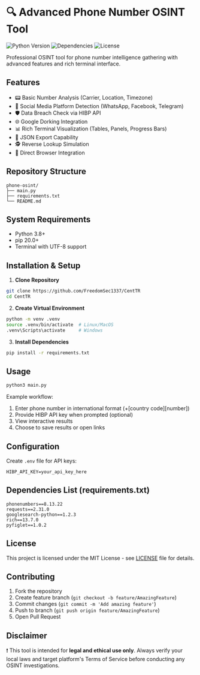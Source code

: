 
# 🔍 Advanced Phone Number OSINT Tool

![Python Version](https://img.shields.io/badge/Python-3.8%2B-blue?logo=python)
![Dependencies](https://img.shields.io/badge/dependencies-up%20to%20date-brightgreen)
![License](https://img.shields.io/badge/License-MIT-green)

Professional OSINT tool for phone number intelligence gathering with advanced features and rich terminal interface.


## Features

- 📟 Basic Number Analysis (Carrier, Location, Timezone)
- 🔎 Social Media Platform Detection (WhatsApp, Facebook, Telegram)
- 🛡️ Data Breach Check via HIBP API
- 🌐 Google Dorking Integration
- 📊 Rich Terminal Visualization (Tables, Panels, Progress Bars)
- 📁 JSON Export Capability
- 🕵️ Reverse Lookup Simulation
- 🔗 Direct Browser Integration

## Repository Structure

```text
phone-osint/
├── main.py              
├── requirements.txt   
└── README.md
```

## System Requirements

- Python 3.8+
- pip 20.0+
- Terminal with UTF-8 support

## Installation & Setup

1. **Clone Repository**
```bash
git clone https://github.com/FreedomSec1337/CentTR
cd CentTR
```

2. **Create Virtual Environment**
```bash
python -m venv .venv
source .venv/bin/activate  # Linux/MacOS
.venv\Scripts\activate     # Windows
```

3. **Install Dependencies**
```bash
pip install -r requirements.txt
```

## Usage

```bash
python3 main.py
```

Example workflow:
1. Enter phone number in international format (+[country code][number])
2. Provide HIBP API key when prompted (optional)
3. View interactive results
4. Choose to save results or open links

## Configuration

Create `.env` file for API keys:
```env
HIBP_API_KEY=your_api_key_here
```

## Dependencies List (requirements.txt)

```text
phonenumbers==8.13.22
requests==2.31.0
googlesearch-python==1.2.3
rich==13.7.0
pyfiglet==1.0.2
```

## License

This project is licensed under the MIT License - see [LICENSE](LICENSE) file for details.

## Contributing

1. Fork the repository
2. Create feature branch (`git checkout -b feature/AmazingFeature`)
3. Commit changes (`git commit -m 'Add amazing feature'`)
4. Push to branch (`git push origin feature/AmazingFeature`)
5. Open Pull Request

## Disclaimer

❗ This tool is intended for **legal and ethical use only**. Always verify your local laws and target platform's Terms of Service before conducting any OSINT investigations.

